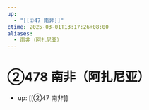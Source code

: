 ```yaml
---
up:
  - "[[②47 南非]]"
ctime: 2025-03-01T13:17:26+08:00
aliases:
  - 南非（阿扎尼亚）
---
```


# ②478 南非（阿扎尼亚）

- up: [[②47 南非]]
